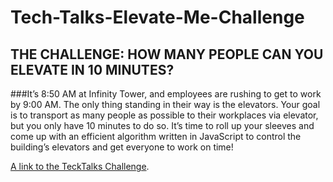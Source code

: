 # Tech-Talks-Elevate-Me-Challenge
## THE CHALLENGE: HOW MANY PEOPLE CAN YOU ELEVATE IN 10 MINUTES?
###It’s 8:50 AM at Infinity Tower, and employees are rushing to get to work by 9:00 AM. The only thing standing in their way is the elevators. Your goal is to transport as many people as possible to their workplaces via elevator, but you only have 10 minutes to do so. It’s time to roll up your sleeves and come up with an efficient algorithm written in JavaScript to control the building’s elevators and get everyone to work on time!

[A link to the TeckTalks Challenge](http://techtalks.bg/challenges/elevate-me/).
